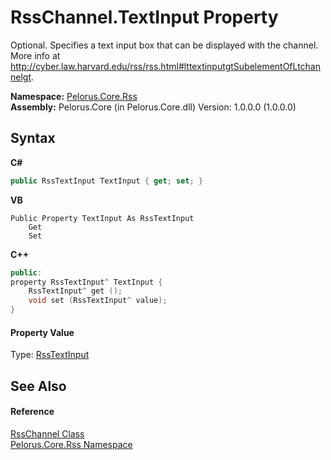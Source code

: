 # RssChannel.TextInput Property 
 

Optional. Specifies a text input box that can be displayed with the channel. More info at http://cyber.law.harvard.edu/rss/rss.html#lttextinputgtSubelementOfLtchannelgt.

**Namespace:**&nbsp;<a href="683C06D0">Pelorus.Core.Rss</a><br />**Assembly:**&nbsp;Pelorus.Core (in Pelorus.Core.dll) Version: 1.0.0.0 (1.0.0.0)

## Syntax

**C#**<br />
``` C#
public RssTextInput TextInput { get; set; }
```

**VB**<br />
``` VB
Public Property TextInput As RssTextInput
	Get
	Set
```

**C++**<br />
``` C++
public:
property RssTextInput^ TextInput {
	RssTextInput^ get ();
	void set (RssTextInput^ value);
}
```


#### Property Value
Type: <a href="A396625">RssTextInput</a>

## See Also


#### Reference
<a href="8911D1C7">RssChannel Class</a><br /><a href="683C06D0">Pelorus.Core.Rss Namespace</a><br />